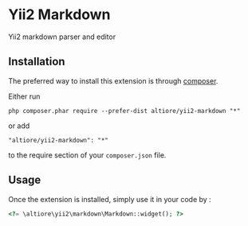 Yii2 Markdown
=============
Yii2 markdown parser and editor

Installation
------------

The preferred way to install this extension is through [composer](http://getcomposer.org/download/).

Either run

```
php composer.phar require --prefer-dist altiore/yii2-markdown "*"
```

or add

```
"altiore/yii2-markdown": "*"
```

to the require section of your `composer.json` file.


Usage
-----

Once the extension is installed, simply use it in your code by  :

```php
<?= \altiore\yii2\markdown\Markdown::widget(); ?>
```

